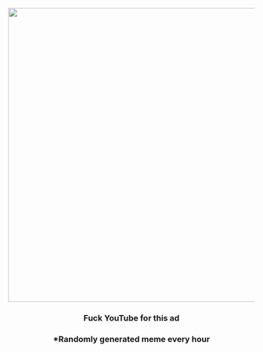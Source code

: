 <p align="center">
        <img src="https://i.redd.it/z8cobxxy7zb91.jpg" width="600" height="600">
        </p>
        <h3 align="center">Fuck YouTube for this ad</h3>
        <h3 align="center">*Randomly generated meme every hour</h3>
    